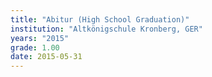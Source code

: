 ```yaml
---
title: "Abitur (High School Graduation)"
institution: "Altkönigschule Kronberg, GER"
years: "2015"
grade: 1.00
date: 2015-05-31
---
```

